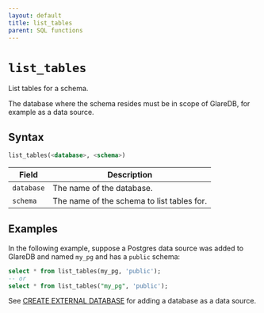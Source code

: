 ```yaml
---
layout: default
title: list_tables
parent: SQL functions
---
```


# `list_tables`

List tables for a schema.

The database where the schema resides must be in scope of GlareDB, for example
as a data source.

## Syntax

```sql
list_tables(<database>, <schema>)
```

| Field      | Description                                |
| ---------- | ------------------------------------------ |
| `database` | The name of the database.                  |
| `schema`   | The name of the schema to list tables for. |

## Examples

In the following example, suppose a Postgres data source was added to GlareDB
and named `my_pg` and has a `public` schema:

```sql
select * from list_tables(my_pg, 'public');
-- or
select * from list_tables("my_pg", 'public');
```

See [CREATE EXTERNAL DATABASE] for adding a database as a data source.

[CREATE EXTERNAL DATABASE]: /glaredb/sql-commands/create-external-database/
